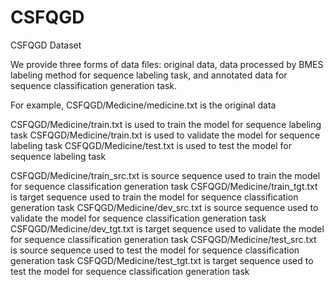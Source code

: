 # CSFQGD
CSFQGD Dataset


We provide three forms of data files:  original data, data processed by BMES labeling method for sequence labeling task, 
and annotated data for sequence classification generation task.

For example, 
CSFQGD/Medicine/medicine.txt is the original data

CSFQGD/Medicine/train.txt is used to train the model for sequence labeling task
CSFQGD/Medicine/train.txt is used to validate the model for sequence labeling task
CSFQGD/Medicine/test.txt is used to test the model for sequence labeling task

CSFQGD/Medicine/train_src.txt is source sequence used to train the model for sequence classification generation task
CSFQGD/Medicine/train_tgt.txt is target sequence used to train the model for sequence classification generation task
CSFQGD/Medicine/dev_src.txt is source sequence used to validate the model for sequence classification generation task
CSFQGD/Medicine/dev_tgt.txt is target sequence used to validate the model for sequence classification generation task
CSFQGD/Medicine/test_src.txt is source sequence used to test the model for sequence classification generation task
CSFQGD/Medicine/test_tgt.txt is target sequence used to test the model for sequence classification generation task
